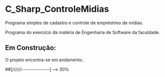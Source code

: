 C_Sharp_ControleMidias
======================

Programa simples de cadastro e controle de empréstimo de mídias. 

Programa do exercício da matéria de Engenharia de Software da faculdade.

## Em Construção:

O projeto encontra-se em andamento..


##[//////--------------] --> 30%
